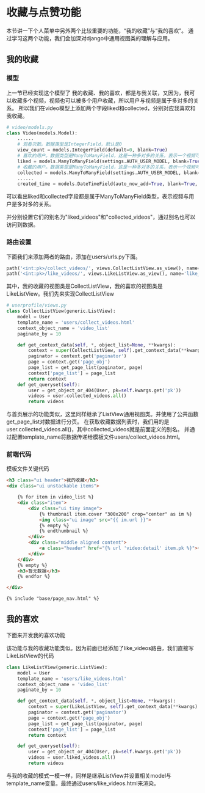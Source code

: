 # 收藏与点赞功能
本节讲一下个人菜单中另外两个比较重要的功能，“我的收藏”与“我的喜欢”。
通过学习这两个功能，我们会加深对django中通用视图类的理解与应用。


## 我的收藏
### 模型
上一节已经实现这个模型了
我的收藏、我的喜欢，都是与我关联，又因为，我可以收藏多个视频，视频也可以被多个用户收藏，所以用户与视频是属于多对多的关系。
所以我们在video模型上添加两个字段liked和collected，分别对应我喜欢和我收藏。
```python
# video/models.py
class Video(models.Model):
    ......
    # 观看次数。数据类型是IntegerField，默认是0
    view_count = models.IntegerField(default=0, blank=True)
    # 喜欢的用户。数据类型是ManyToManyField，这是一种多对多的关系，表示一个视频可以被多个用户喜欢，一个用户也可以喜欢多个视频。记得设置用户表为settings.AUTH_USER_MODEL
    liked = models.ManyToManyField(settings.AUTH_USER_MODEL, blank=True, related_name="liked_videos")
    # 收藏的用户。数据类型是ManyToManyField，这是一种多对多的关系，表示一个视频可以被多个用户收藏，一个用户也可以收藏多个视频。设置用户表为settings.AUTH_USER_MODEL
    collected = models.ManyToManyField(settings.AUTH_USER_MODEL, blank=True, related_name="collected_videos")
    ......
    created_time = models.DateTimeField(auto_now_add=True, blank=True, max_length=20)
```

可以看出liked和collected字段都是属于ManyToManyField类型，表示视频与用户是多对多的关系。

并分别设置它们的别名为"liked_videos"和"collected_videos"，通过别名也可以访问到数据。
### 路由设置
下面我们来添加两者的路由，添加在users/urls.py下面。
```python
path('<int:pk>/collect_videos/', views.CollectListView.as_view(), name='collect_videos'),
path('<int:pk>/like_videos/', views.LikeListView.as_view(), name='like_videos'),
```
其中，我的收藏的视图类是CollectListView，我的喜欢的视图类是LikeListView。我们先来实现CollectListView
```python
# userprofile/views.py
class CollectListView(generic.ListView):
    model = User
    template_name = 'users/collect_videos.html'
    context_object_name = 'video_list'
    paginate_by = 10

    def get_context_data(self, *, object_list=None, **kwargs):
        context = super(CollectListView, self).get_context_data(**kwargs)
        paginator = context.get('paginator')
        page = context.get('page_obj')
        page_list = get_page_list(paginator, page)
        context['page_list'] = page_list
        return context
    def get_queryset(self):
        user = get_object_or_404(User, pk=self.kwargs.get('pk'))
        videos = user.collected_videos.all()
        return videos
```
   
与首页展示的功能类似，这里同样继承了ListView通用视图类。并使用了公共函数get_page_list对数据进行分页。
在获取收藏数据列表时，我们用的是user.collected_videos.all()，其中collected_videos就是前面定义的别名。 
并通过配置template_name将数据传递给模板文件users/collect_videos.html。
### 前端代码
模板文件关键代码
```html
<h3 class="ui header">我的收藏</h3>
<div class="ui unstackable items">

    {% for item in video_list %}
    <div class="item">
        <div class="ui tiny image">
            {% thumbnail item.cover "300x200" crop="center" as im %}
            <img class="ui image" src="{{ im.url }}">
            {% empty %}
            {% endthumbnail %}
        </div>
        <div class="middle aligned content">
            <a class="header" href="{% url 'video:detail' item.pk %}">{{ item.title }}</a>
        </div>
    </div>
    {% empty %}
    <h3>暂无数据</h3>
    {% endfor %}

</div>

{% include "base/page_nav.html" %}
```

## 我的喜欢

下面来开发我的喜欢功能

该功能与我的收藏功能类似。因为前面已经添加了like_videos路由，我们直接写LikeListView的代码
```python
class LikeListView(generic.ListView):
    model = User
    template_name = 'users/like_videos.html'
    context_object_name = 'video_list'
    paginate_by = 10

    def get_context_data(self, *, object_list=None, **kwargs):
        context = super(LikeListView, self).get_context_data(**kwargs)
        paginator = context.get('paginator')
        page = context.get('page_obj')
        page_list = get_page_list(paginator, page)
        context['page_list'] = page_list
        return context

    def get_queryset(self):
        user = get_object_or_404(User, pk=self.kwargs.get('pk'))
        videos = user.liked_videos.all()
        return videos
```
与我的收藏的模式一模一样，同样是继承ListView并设置相关model与template_name变量。最终通过users/like_videos.html来渲染。
